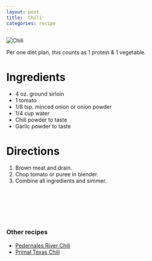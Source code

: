 ```yaml
---
layout: post
title:  Chili
categories: recipe
---
```


![Chili](CAT's%20diet%20chili.jpeg)

Per one diet plan, this counts as 1 protein & 1 vegetable.

# Ingredients

* 4 oz. ground sirloin
* 1 tomato
* 1/8 tsp. minced onion or onion powder
* 1/4 cup water
* Chili powder to taste
* Garlic powder to taste

# Directions

1. Brown meat and drain.
2. Chop tomato or puree in blender.
3. Combine all ingredients and simmer.

&nbsp;

&nbsp;

&nbsp;

### Other recipes

* [Pedernales River Chili](http://en.wikibooks.org/wiki/Cookbook:Pedernales_River_Chili)
* [Primal Texas Chili](http://www.marksdailyapple.com/primal-texas-chili/)


